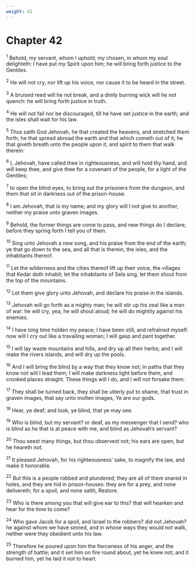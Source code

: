 ```yaml
---
weight: 42
---
```


# Chapter 42

<sup>1</sup> Behold, my servant, whom I uphold; my chosen, in whom my soul delighteth: I have put my Spirit upon him; he will bring forth justice to the Gentiles. 

<sup>2</sup> He will not cry, nor lift up his voice, nor cause it to be heard in the street. 

<sup>3</sup> A bruised reed will he not break, and a dimly burning wick will he not quench: he will bring forth justice in truth. 

<sup>4</sup> He will not fail nor be discouraged, till he have set justice in the earth; and the isles shall wait for his law. 

<sup>5</sup> Thus saith God Jehovah, he that created the heavens, and stretched them forth; he that spread abroad the earth and that which cometh out of it; he that giveth breath unto the people upon it, and spirit to them that walk therein: 

<sup>6</sup> I, Jehovah, have called thee in righteousness, and will hold thy hand, and will keep thee, and give thee for a covenant of the people, for a light of the Gentiles; 

<sup>7</sup> to open the blind eyes, to bring out the prisoners from the dungeon, and them that sit in darkness out of the prison-house. 

<sup>8</sup> I am Jehovah, that is my name; and my glory will I not give to another, neither my praise unto graven images. 

<sup>9</sup> Behold, the former things are come to pass, and new things do I declare; before they spring forth I tell you of them. 

<sup>10</sup> Sing unto Jehovah a new song, and his praise from the end of the earth; ye that go down to the sea, and all that is therein, the isles, and the inhabitants thereof. 

<sup>11</sup> Let the wilderness and the cities thereof lift up their voice, the villages that Kedar doth inhabit; let the inhabitants of Sela sing, let them shout from the top of the mountains. 

<sup>12</sup> Let them give glory unto Jehovah, and declare his praise in the islands. 

<sup>13</sup> Jehovah will go forth as a mighty man; he will stir up his zeal like a man of war: he will cry, yea, he will shout aloud; he will do mightily against his enemies. 

<sup>14</sup> I have long time holden my peace; I have been still, and refrained myself: now will I cry out like a travailing woman; I will gasp and pant together. 

<sup>15</sup> I will lay waste mountains and hills, and dry up all their herbs; and I will make the rivers islands, and will dry up the pools. 

<sup>16</sup> And I will bring the blind by a way that they know not; in paths that they know not will I lead them; I will make darkness light before them, and crooked places straight. These things will I do, and I will not forsake them. 

<sup>17</sup> They shall be turned back, they shall be utterly put to shame, that trust in graven images, that say unto molten images, Ye are our gods. 

<sup>18</sup> Hear, ye deaf; and look, ye blind, that ye may see. 

<sup>19</sup> Who is blind, but my servant? or deaf, as my messenger that I send? who is blind as he that is at peace with me, and blind as Jehovah’s servant? 

<sup>20</sup> Thou seest many things, but thou observest not; his ears are open, but he heareth not. 

<sup>21</sup> It pleased Jehovah, for his righteousness’ sake, to magnify the law, and make it honorable. 

<sup>22</sup> But this is a people robbed and plundered; they are all of them snared in holes, and they are hid in prison-houses: they are for a prey, and none delivereth; for a spoil, and none saith, Restore. 

<sup>23</sup> Who is there among you that will give ear to this? that will hearken and hear for the time to come? 

<sup>24</sup> Who gave Jacob for a spoil, and Israel to the robbers? did not Jehovah? he against whom we have sinned, and in whose ways they would not walk, neither were they obedient unto his law. 

<sup>25</sup> Therefore he poured upon him the fierceness of his anger, and the strength of battle; and it set him on fire round about, yet he knew not; and it burned him, yet he laid it not to heart. 


